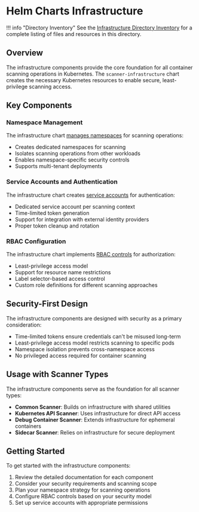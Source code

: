 # Helm Charts Infrastructure

!!! info "Directory Inventory"
    See the [Infrastructure Directory Inventory](inventory.md) for a complete listing of files and resources in this directory.

## Overview

The infrastructure components provide the core foundation for all container scanning operations in Kubernetes. The `scanner-infrastructure` chart creates the necessary Kubernetes resources to enable secure, least-privilege scanning access.

## Key Components

### Namespace Management

The infrastructure chart [manages namespaces](namespaces.md) for scanning operations:

- Creates dedicated namespaces for scanning
- Isolates scanning operations from other workloads
- Enables namespace-specific security controls
- Supports multi-tenant deployments

### Service Accounts and Authentication

The infrastructure chart creates [service accounts](service-accounts.md) for authentication:

- Dedicated service account per scanning context
- Time-limited token generation
- Support for integration with external identity providers
- Proper token cleanup and rotation

### RBAC Configuration

The infrastructure chart implements [RBAC controls](rbac.md) for authorization:

- Least-privilege access model
- Support for resource name restrictions
- Label selector-based access control
- Custom role definitions for different scanning approaches

## Security-First Design

The infrastructure components are designed with security as a primary consideration:

- Time-limited tokens ensure credentials can't be misused long-term
- Least-privilege access model restricts scanning to specific pods
- Namespace isolation prevents cross-namespace access
- No privileged access required for container scanning

## Usage with Scanner Types

The infrastructure components serve as the foundation for all scanner types:

- **Common Scanner**: Builds on infrastructure with shared utilities
- **Kubernetes API Scanner**: Uses infrastructure for direct API access
- **Debug Container Scanner**: Extends infrastructure for ephemeral containers
- **Sidecar Scanner**: Relies on infrastructure for secure deployment

## Getting Started

To get started with the infrastructure components:

1. Review the detailed documentation for each component
2. Consider your security requirements and scanning scope
3. Plan your namespace strategy for scanning operations
4. Configure RBAC controls based on your security model
5. Set up service accounts with appropriate permissions